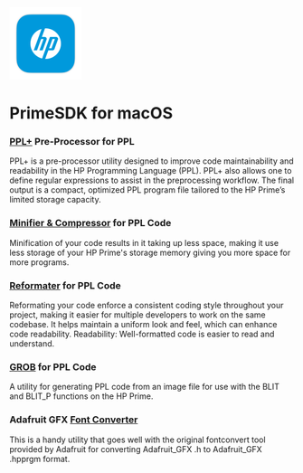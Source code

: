 <img src="https://raw.githubusercontent.com/Insoft-UK/PrimeSDK/main/assets/PrimeSDK.png" style="width: 128px" />

# PrimeSDK for macOS

### <a href="https://github.com/Insoft-UK/PrimeSDK/tree/main/PPL-Plus">PPL+</a> Pre-Processor for PPL
PPL+ is a pre-processor utility designed to improve code maintainability and readability in the HP Programming Language (PPL). PPL+ also allows one to define regular expressions to assist in the preprocessing workflow. The final output is a compact, optimized PPL program file tailored to the HP Prime’s limited storage capacity.

### <a href="https://github.com/Insoft-UK/PrimeSDK/tree/main/PPL-Minifier">Minifier & Compressor</a> for PPL Code
Minification of your code results in it taking up less space, making it use less storage of your HP Prime's storage memory giving you more space for more programs.

### <a href="https://github.com/Insoft-UK/PrimeSDK/tree/main/PPL-Reformat">Reformater</a> for PPL Code
Reformating your code enforce a consistent coding style throughout your project, making it easier for multiple developers to work on the same codebase. It helps maintain a uniform look and feel, which can enhance code readability. Readability: Well-formatted code is easier to read and understand.

### <a href="https://github.com/Insoft-UK/PrimeSDK/tree/main/GROB">GROB</a> for PPL Code
A utility for generating PPL code from an image file for use with the BLIT and BLIT_P functions on the HP Prime.

### Adafruit GFX <a href="https://github.com/Insoft-UK/PrimeSDK/tree/main/PPL-Font">Font Converter</a>
This is a handy utility that goes well with the original fontconvert tool provided by Adafruit for converting Adafruit_GFX .h to Adafruit_GFX .hpprgm format.

